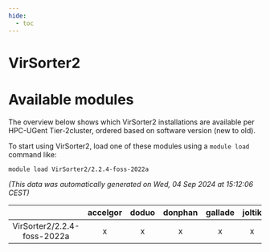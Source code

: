 ```yaml
---
hide:
  - toc
---
```


VirSorter2
==========

# Available modules


The overview below shows which VirSorter2 installations are available per HPC-UGent Tier-2cluster, ordered based on software version (new to old).

To start using VirSorter2, load one of these modules using a `module load` command like:

```shell
module load VirSorter2/2.2.4-foss-2022a
```

*(This data was automatically generated on Wed, 04 Sep 2024 at 15:12:06 CEST)*  

| |accelgor|doduo|donphan|gallade|joltik|shinx|skitty|
| :---: | :---: | :---: | :---: | :---: | :---: | :---: | :---: |
|VirSorter2/2.2.4-foss-2022a|x|x|x|x|x|-|x|
